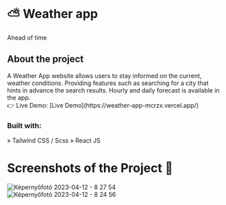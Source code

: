 # ⛅ Weather app 
Ahead of time

<h2> About the project </h2>
A Weather App website allows users to stay informed on the current, weather conditions. Providing features such as searching for a city that hints in advance the search results. Hourly and daily forecast is available in the app.

 <br>
👉 Live Demo: [Live Demo](https://weather-app-mcrzx.vercel.app/)

<h3> Built with: </h3>
» Tailwind CSS / Scss
» React JS

# Screenshots of the Project 📸 
![Képernyőfotó 2023-04-12 - 8 27 54](https://user-images.githubusercontent.com/117686212/231359357-2aac1d13-b42a-4aac-8d7b-9d7ed85f2290.png)
![Képernyőfotó 2023-04-12 - 8 24 56](https://user-images.githubusercontent.com/117686212/231358888-2fddef5a-23e3-44ae-a81f-d48f9af388c1.png)

